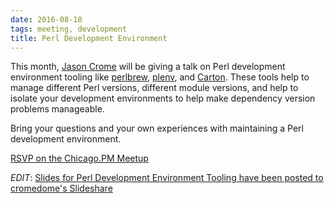 ```yaml
---
date: 2016-08-18
tags: meeting, development
title: Perl Development Environment
---
```


This month, [Jason Crome](https://crome-plated.com) will be giving a talk on Perl development
environment tooling like [perlbrew](https://perlbrew.pl/),
[plenv](https://github.com/tokuhirom/plenv), and
[Carton](https://metacpan.org/pod/Carton). These tools help to manage
different Perl versions, different module versions, and help to isolate
your development environments to help make dependency version problems
manageable.

Bring your questions and your own experiences with maintaining a Perl
development environment.

[RSVP on the Chicago.PM Meetup](https://www.meetup.com/ChicagoPM/events/232972645/)

*EDIT*: [Slides for Perl Development Environment Tooling have been
posted to cromedome's
Slideshare](http://www.slideshare.net/cromedome/perl-development-environment-tooling)

